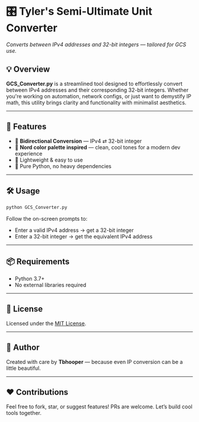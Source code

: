 # 🎛️ Tyler's Semi-Ultimate Unit Converter
_Converts between IPv4 addresses and 32-bit integers — tailored for GCS use._

## 💡 Overview
**GCS_Converter.py** is a streamlined tool designed to effortlessly convert between IPv4 addresses and their corresponding 32-bit integers. Whether you're working on automation, network configs, or just want to demystify IP math, this utility brings clarity and functionality with minimalist aesthetics.

---

## 🚀 Features
- 🔁 **Bidirectional Conversion** — IPv4 ⇄ 32-bit integer  
- 🎨 **Nord color palette inspired** — clean, cool tones for a modern dev experience  
- 🧰 Lightweight & easy to use  
- 🐍 Pure Python, no heavy dependencies  

---

## 🛠️ Usage

```bash
python GCS_Converter.py
```

Follow the on-screen prompts to:
- Enter a valid IPv4 address → get a 32-bit integer  
- Enter a 32-bit integer → get the equivalent IPv4 address  

---

## 📦 Requirements
- Python 3.7+
- No external libraries required

---

## 📄 License
Licensed under the [MIT License](LICENSE).

---

## 🧠 Author
Created with care by **Tbhooper** — because even IP conversion can be a little beautiful.

---

## ❤️ Contributions
Feel free to fork, star, or suggest features! PRs are welcome. Let’s build cool tools together.
